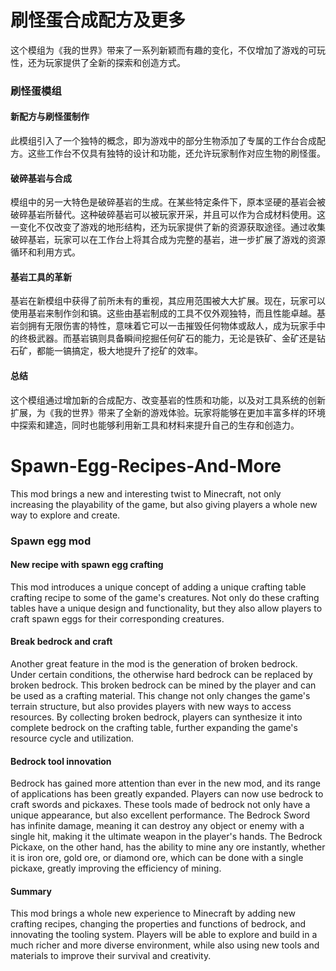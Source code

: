  # 刷怪蛋合成配方及更多
这个模组为《我的世界》带来了一系列新颖而有趣的变化，不仅增加了游戏的可玩性，还为玩家提供了全新的探索和创造方式。
### 刷怪蛋模组

#### 新配方与刷怪蛋制作

此模组引入了一个独特的概念，即为游戏中的部分生物添加了专属的工作台合成配方。这些工作台不仅具有独特的设计和功能，还允许玩家制作对应生物的刷怪蛋。

#### 破碎基岩与合成

模组中的另一大特色是破碎基岩的生成。在某些特定条件下，原本坚硬的基岩会被破碎基岩所替代。这种破碎基岩可以被玩家开采，并且可以作为合成材料使用。这一变化不仅改变了游戏的地形结构，还为玩家提供了新的资源获取途径。通过收集破碎基岩，玩家可以在工作台上将其合成为完整的基岩，进一步扩展了游戏的资源循环和利用方式。

#### 基岩工具的革新

基岩在新模组中获得了前所未有的重视，其应用范围被大大扩展。现在，玩家可以使用基岩来制作剑和镐。这些由基岩制成的工具不仅外观独特，而且性能卓越。基岩剑拥有无限伤害的特性，意味着它可以一击摧毁任何物体或敌人，成为玩家手中的终极武器。而基岩镐则具备瞬间挖掘任何矿石的能力，无论是铁矿、金矿还是钻石矿，都能一镐搞定，极大地提升了挖矿的效率。

#### 总结

这个模组通过增加新的合成配方、改变基岩的性质和功能，以及对工具系统的创新扩展，为《我的世界》带来了全新的游戏体验。玩家将能够在更加丰富多样的环境中探索和建造，同时也能够利用新工具和材料来提升自己的生存和创造力。

# Spawn-Egg-Recipes-And-More
This mod brings a new and interesting twist to Minecraft, not only increasing the playability of the game, but also giving players a whole new way to explore and create.
### Spawn egg mod

#### New recipe with spawn egg crafting

This mod introduces a unique concept of adding a unique crafting table crafting recipe to some of the game's creatures. Not only do these crafting tables have a unique design and functionality, but they also allow players to craft spawn eggs for their corresponding creatures.

#### Break bedrock and craft

Another great feature in the mod is the generation of broken bedrock. Under certain conditions, the otherwise hard bedrock can be replaced by broken bedrock. This broken bedrock can be mined by the player and can be used as a crafting material. This change not only changes the game's terrain structure, but also provides players with new ways to access resources. By collecting broken bedrock, players can synthesize it into complete bedrock on the crafting table, further expanding the game's resource cycle and utilization.

#### Bedrock tool innovation

Bedrock has gained more attention than ever in the new mod, and its range of applications has been greatly expanded. Players can now use bedrock to craft swords and pickaxes. These tools made of bedrock not only have a unique appearance, but also excellent performance. The Bedrock Sword has infinite damage, meaning it can destroy any object or enemy with a single hit, making it the ultimate weapon in the player's hands. The Bedrock Pickaxe, on the other hand, has the ability to mine any ore instantly, whether it is iron ore, gold ore, or diamond ore, which can be done with a single pickaxe, greatly improving the efficiency of mining.

#### Summary

This mod brings a whole new experience to Minecraft by adding new crafting recipes, changing the properties and functions of bedrock, and innovating the tooling system. Players will be able to explore and build in a much richer and more diverse environment, while also using new tools and materials to improve their survival and creativity.
